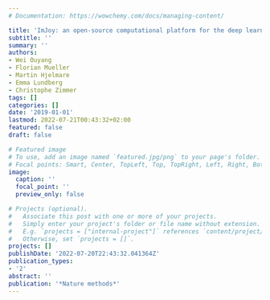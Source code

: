 ```yaml
---
# Documentation: https://wowchemy.com/docs/managing-content/

title: 'ImJoy: an open-source computational platform for the deep learning era'
subtitle: ''
summary: ''
authors:
- Wei Ouyang
- Florian Mueller
- Martin Hjelmare
- Emma Lundberg
- Christophe Zimmer
tags: []
categories: []
date: '2019-01-01'
lastmod: 2022-07-21T00:43:32+02:00
featured: false
draft: false

# Featured image
# To use, add an image named `featured.jpg/png` to your page's folder.
# Focal points: Smart, Center, TopLeft, Top, TopRight, Left, Right, BottomLeft, Bottom, BottomRight.
image:
  caption: ''
  focal_point: ''
  preview_only: false

# Projects (optional).
#   Associate this post with one or more of your projects.
#   Simply enter your project's folder or file name without extension.
#   E.g. `projects = ["internal-project"]` references `content/project/deep-learning/index.md`.
#   Otherwise, set `projects = []`.
projects: []
publishDate: '2022-07-20T22:43:32.041364Z'
publication_types:
- '2'
abstract: ''
publication: '*Nature methods*'
---
```

